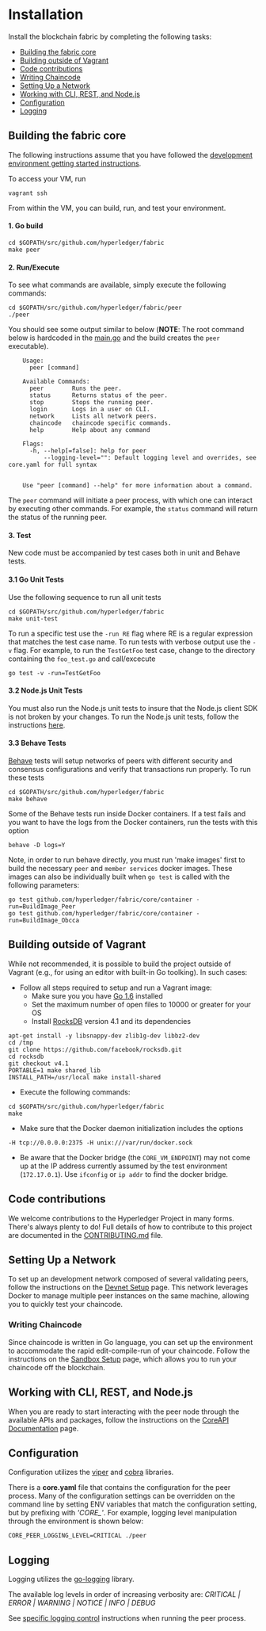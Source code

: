 # Installation
Install the blockchain fabric by completing the following tasks:

* [Building the fabric core](#building-the-fabric-core-)
* [Building outside of Vagrant](#building-outside-of-vagrant-)
* [Code contributions](#code-contributions-)
* [Writing Chaincode](#writing-chaincode-)
* [Setting Up a Network](#setting-up-a-network-)
* [Working with CLI, REST, and Node.js](#working-with-cli-rest-and-nodejs-)
* [Configuration](#configuration-)
* [Logging](#logging-)

## Building the fabric core <a name="build"></a>
The following instructions assume that you have followed the [development environment getting started instructions](devenv.md).

To access your VM, run
```
vagrant ssh
```

From within the VM, you can build, run, and test your environment.

#### 1. Go build
```
cd $GOPATH/src/github.com/hyperledger/fabric
make peer
```

#### 2. Run/Execute

To see what commands are available, simply execute the following commands:
```
cd $GOPATH/src/github.com/hyperledger/fabric/peer
./peer
```

You should see some output similar to below (**NOTE**: The root command below is hardcoded in the [main.go](../../peer/main.go) and the build creates the `peer` executable).

```
    Usage:
      peer [command]

    Available Commands:
      peer        Runs the peer.
      status      Returns status of the peer.
      stop        Stops the running peer.
      login       Logs in a user on CLI.
      network     Lists all network peers.
      chaincode   chaincode specific commands.
      help        Help about any command

    Flags:
      -h, --help[=false]: help for peer
          --logging-level="": Default logging level and overrides, see core.yaml for full syntax


    Use "peer [command] --help" for more information about a command.

```

The `peer` command will initiate a peer process, with which one can interact by executing other commands. For example, the `status` command will return the status of the running peer.

#### 3. Test
New code must be accompanied by test cases both in unit and Behave tests.

#### 3.1 Go Unit Tests
Use the following sequence to run all unit tests

    cd $GOPATH/src/github.com/hyperledger/fabric
    make unit-test

To run a specific test use the `-run RE` flag where RE is a regular expression that matches the test case name. To run tests with verbose output use the `-v` flag. For example, to run the `TestGetFoo` test case, change to the directory containing the `foo_test.go` and call/excecute

    go test -v -run=TestGetFoo

#### 3.2 Node.js Unit Tests

You must also run the Node.js unit tests to insure that the Node.js client SDK is not broken by your changes. To run the Node.js unit tests, follow the instructions [here](https://github.com/hyperledger/fabric/tree/master/sdk/node#unit-tests).

#### 3.3 Behave Tests
[Behave](http://pythonhosted.org/behave/) tests will setup networks of peers with different security and consensus configurations and verify that transactions run properly. To run these tests

```
cd $GOPATH/src/github.com/hyperledger/fabric
make behave
```
Some of the Behave tests run inside Docker containers. If a test fails and you want to have the logs from the Docker containers, run the tests with this option
```
behave -D logs=Y
```

Note, in order to run behave directly, you must run 'make images' first to build the necessary `peer` and `member services` docker images. These images can also be individually built when `go test` is called with the following parameters:
```
go test github.com/hyperledger/fabric/core/container -run=BuildImage_Peer
go test github.com/hyperledger/fabric/core/container -run=BuildImage_Obcca
```

## Building outside of Vagrant <a name="vagrant"></a>
While not recommended, it is possible to build the project outside of Vagrant (e.g., for using an editor with built-in Go toolking). In such cases:

- Follow all steps required to setup and run a Vagrant image:
  - Make sure you you have [Go 1.6](https://golang.org/) installed
  - Set the maximum number of open files to 10000 or greater for your OS
  - Install [RocksDB](https://github.com/facebook/rocksdb/blob/master/INSTALL.md) version 4.1 and its dependencies
```
apt-get install -y libsnappy-dev zlib1g-dev libbz2-dev
cd /tmp
git clone https://github.com/facebook/rocksdb.git
cd rocksdb
git checkout v4.1
PORTABLE=1 make shared_lib
INSTALL_PATH=/usr/local make install-shared
```
- Execute the following commands:
```
cd $GOPATH/src/github.com/hyperledger/fabric
make
```
- Make sure that the Docker daemon initialization includes the options
```
-H tcp://0.0.0.0:2375 -H unix:///var/run/docker.sock
```
- Be aware that the Docker bridge (the `CORE_VM_ENDPOINT`) may not come
up at the IP address currently assumed by the test environment
(`172.17.0.1`). Use `ifconfig` or `ip addr` to find the docker bridge.


## Code contributions <a name="contrib"></a>
We welcome contributions to the Hyperledger Project in many forms. There's always plenty to do! Full details of how to contribute to this project are documented in the [CONTRIBUTING.md](../../CONTRIBUTING.md) file.

## Setting Up a Network <a name="devnet"></a>

To set up an development network composed of several validating peers, follow the instructions on the [Devnet Setup](devnet-setup.md) page. This network leverages Docker to manage multiple peer instances on the same machine, allowing you to quickly test your chaincode.

### Writing Chaincode <a name="chaincode"></a>
Since chaincode is written in Go language, you can set up the environment to accommodate the rapid edit-compile-run of your chaincode. Follow the instructions on the [Sandbox Setup](../API/SandboxSetup.md) page, which allows you to run your chaincode off the blockchain.

## Working with CLI, REST, and Node.js <a name="cli"></a>

When you are ready to start interacting with the peer node through the available APIs and packages, follow the instructions on the [CoreAPI Documentation](../API/CoreAPI.md) page.

## Configuration <a name="config"></a>

Configuration utilizes the [viper](https://github.com/spf13/viper) and [cobra](https://github.com/spf13/cobra) libraries.

There is a **core.yaml** file that contains the configuration for the peer process. Many of the configuration settings can be overridden on the command line by setting ENV variables that match the configuration setting, but by prefixing with *'CORE_'*. For example, logging level manipulation through the environment is shown below:

    CORE_PEER_LOGGING_LEVEL=CRITICAL ./peer

## Logging <a name="logging"></a>

Logging utilizes the [go-logging](https://github.com/op/go-logging) library.  

The available log levels in order of increasing verbosity are: *CRITICAL | ERROR | WARNING | NOTICE | INFO | DEBUG*

See [specific logging control](logging-control.md) instructions when running the peer process.
